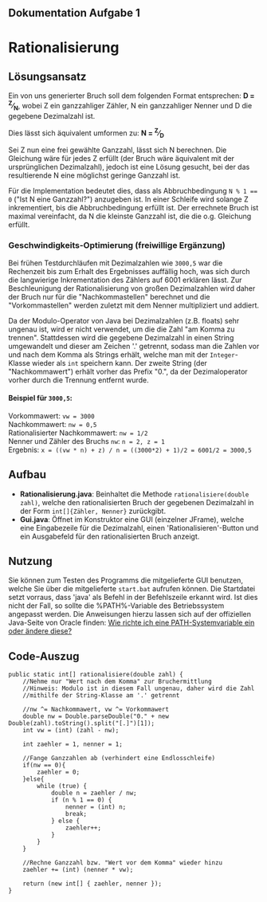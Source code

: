 ## Dokumentation Aufgabe 1 ##

Rationalisierung
================


## Lösungsansatz ##

Ein von uns generierter Bruch soll dem folgenden Format entsprechen: **D = <sup>Z</sup>&frasl;<sub>N</sub>**, wobei Z ein ganzzahliger Zähler, N ein ganzzahliger Nenner und D die gegebene Dezimalzahl ist.

Dies lässt sich äquivalent umformen zu: **N = <sup>Z</sup>&frasl;<sub>D</sub>**

Sei Z nun eine frei gewählte Ganzzahl, lässt sich N berechnen. Die Gleichung wäre für jedes Z erfüllt (der Bruch wäre äquivalent mit der ursprünglichen Dezimalzahl), jedoch ist eine Lösung gesucht, bei der das resultierende N eine möglichst geringe Ganzzahl ist.

Für die Implementation bedeutet dies, dass als Abbruchbedingung `N % 1 == 0` ("Ist N eine Ganzzahl?") anzugeben ist. In einer Schleife wird solange Z inkrementiert, bis die Abbruchbedingung erfüllt ist. Der errechnete Bruch ist maximal vereinfacht, da N die kleinste Ganzzahl ist, die die o.g. Gleichung erfüllt.

### Geschwindigkeits-Optimierung (freiwillige Ergänzung) ###

Bei frühen Testdurchläufen mit Dezimalzahlen wie `3000,5` war die Rechenzeit bis zum Erhalt des Ergebnisses auffällig hoch, was sich durch die langwierige Inkrementation des Zählers auf 6001 erklären lässt. Zur Beschleunigung der Rationalisierung von großen Dezimalzahlen wird daher der Bruch nur für die "Nachkommastellen" berechnet und die "Vorkommastellen" werden zuletzt mit dem Nenner multipliziert und addiert.

Da der Modulo-Operator von Java bei Dezimalzahlen (z.B. floats) sehr ungenau ist, wird er nicht verwendet, um die die Zahl "am Komma zu trennen". Stattdessen wird die gegebene Dezimalzahl in einen String umgewandelt und dieser am Zeichen '.' getrennt, sodass man die Zahlen vor und nach dem Komma als Strings erhält, welche man mit der `Integer`-Klasse wieder als `int` speichern kann. Der zweite String (der "Nachkommawert") erhält vorher das Prefix "0.", da der Dezimaloperator vorher durch die Trennung entfernt wurde.

#### Beispiel für `3000,5`: ####
Vorkommawert: `vw = 3000`<br>
Nachkommawert: `nw = 0,5`<br>
Rationalisierter Nachkommawert: `nw = 1/2`<br>
Nenner und Zähler des Bruchs `nw`: `n = 2, z = 1`<br>
Ergebnis: `x = ((vw * n) + z) / n = ((3000*2) + 1)/2 = 6001/2 = 3000,5`


## Aufbau ##

- **Rationalisierung.java**: Beinhaltet die Methode `rationalisiere(double zahl)`, welche den rationalisierten Bruch der gegebenen Dezimalzahl in der Form `int[]{Zähler, Nenner}` zurückgibt.
- **Gui.java**: Öffnet im Konstruktor eine GUI (einzelner JFrame), welche eine Eingabezeile für die Dezimalzahl, einen 'Rationalisieren'-Button und ein Ausgabefeld für den rationalisierten Bruch anzeigt.


## Nutzung ##

Sie können zum Testen des Programms die mitgelieferte GUI benutzen, welche Sie über die mitgelieferte `start.bat` aufrufen können. Die Startdatei setzt vorraus, dass 'java' als Befehl in der Befehlszeile erkannt wird. Ist dies nicht der Fall, so sollte die %PATH%-Variable des Betriebssystem angepasst werden. Die Anweisungen hierzu lassen sich auf der offiziellen Java-Seite von Oracle finden:  [Wie richte ich eine PATH-Systemvariable ein oder ändere diese?](http://www.java.com/de/download/help/path.xml)


## Code-Auszug ##

    public static int[] rationalisiere(double zahl) {
		//Nehme nur "Wert nach dem Komma" zur Bruchermittlung
		//Hinweis: Modulo ist in diesem Fall ungenau, daher wird die Zahl
		//mithilfe der String-Klasse am '.' getrennt
		
		//nw ^= Nachkommawert, vw ^= Vorkommawert
		double nw = Double.parseDouble("0." + new Double(zahl).toString().split("[.]")[1]);		
		int vw = (int) (zahl - nw);
		
		int zaehler = 1, nenner = 1;
		
		//Fange Ganzzahlen ab (verhindert eine Endlosschleife)
		if(nw == 0){
			zaehler = 0;
		}else{
			while (true) {
				double n = zaehler / nw;
				if (n % 1 == 0) {
					nenner = (int) n;
					break;
				} else {
					zaehler++;
				}
			}
		}
		
		//Rechne Ganzzahl bzw. "Wert vor dem Komma" wieder hinzu
		zaehler += (int) (nenner * vw);
		
		return (new int[] { zaehler, nenner });
    }
